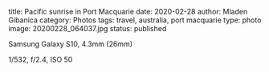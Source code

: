 title: Pacific sunrise in Port Macquarie
date: 2020-02-28
author: Mladen Gibanica
category: Photos
tags: travel, australia, port macquarie
type: photo
image: 20200228_064037.jpg
status: published

Samsung Galaxy S10, 4.3mm (26mm)

1/532, f/2.4, ISO 50